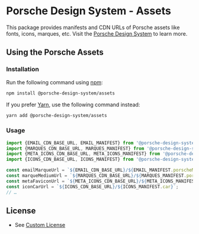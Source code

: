 # Porsche Design System - Assets

This package provides manifests and CDN URLs of Porsche assets like fonts, icons, marques, etc. Visit
the [Porsche Design System](https://designsystem.porsche.com) to learn more.

## Using the Porsche Assets

### Installation

Run the following command using [npm](https://www.npmjs.com):

```bash
npm install @porsche-design-system/assets
```

If you prefer [Yarn](https://yarnpkg.com), use the following command instead:

```bash
yarn add @porsche-design-system/assets
```

### Usage

```js
import {EMAIL_CDN_BASE_URL, EMAIL_MANIFEST} from '@porsche-design-system/assets';
import {MARQUES_CDN_BASE_URL, MARQUES_MANIFEST} from '@porsche-design-system/assets';
import {META_ICONS_CDN_BASE_URL, META_ICONS_MANIFEST} from '@porsche-design-system/assets';
import {ICONS_CDN_BASE_URL, ICONS_MANIFEST} from '@porsche-design-system/assets';

const emailMarqueUrl = `${EMAIL_CDN_BASE_URL}/${EMAIL_MANIFEST.porscheMarque}`;
const marqueMediumUrl = `${MARQUES_CDN_BASE_URL}/${MARQUES_MANIFEST.porscheMarque.medium}`;
const metaFaviconUrl = `${META_ICONS_CDN_BASE_URL}/${META_ICONS_MANIFEST.favicon.favicon_16x16}`;
const iconCarUrl = `${ICONS_CDN_BASE_URL}/${ICONS_MANIFEST.car}`;
// …
```

## License

- See [Custom License](./LICENSE)
